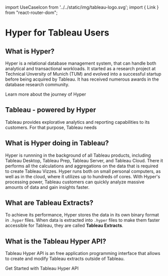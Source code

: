 import UseCaseIcon from '../../static/img/tableau-logo.svg';
import { Link } from "react-router-dom";

# Hyper for Tableau Users

<UseCaseIcon className="usecase-icon" />

## What is Hyper?

Hyper is a relational database management system, that can handle both analytical and transactional workloads. It started as a research project at Technical Unversity of Munich (TUM) and evolved into a successful startup before being acquired by Tableau. It has received numerous awards in the database research community.

<Link className="button button--secondary" to="/journey">
    Learn more about the journey of Hyper
</Link>

## Tableau - powered by Hyper

Tableau provides explorative analytics and reporting capabilities to its customers.
For that purpose, Tableau needs 

## What is Hyper doing in Tableau?

Hyper is runnning in the background of all Tableau products, including Tableau Desktop, Tableau Prep, Tableau Server, and Tableau Cloud. There it performs all the calculations and aggregations on the data that is required to create Tableau Vizzes. Hyper runs both on small personal computers, as well as in the cloud, where it utilizes up to hundreds of cores. With Hyper's processing power, Tableau customers can quickly analyze massive amounts of data and gain insights faster.

## What are Tableau Extracts?

To achieve its performance, Hyper stores the data in its own binary format in `.hyper` files.
When data is extracted into `.hyper` files to make them faster accessible for Tableau, they are called **Tableau Extracts**.

## What is the Tableau Hyper API?

Tableau Hyper API is an free application programming interface that allows to create and modify Tableau extracts outside of Tableau.

<Link className="button button--secondary" to="/docs/hyper-api">
    Get Started with Tableau Hyper API
</Link>
